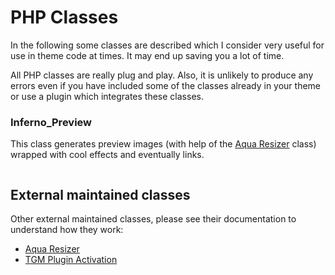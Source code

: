 # PHP Classes

In the following some classes are described which I consider very useful for use in theme code at times. It may end up saving you a lot of time.

All PHP classes are really plug and play. Also, it is unlikely to produce any errors even if you have included some of the classes already in your theme or use a plugin which integrates these classes.

### Inferno_Preview

This class generates preview images (with help of the [Aqua Resizer][Aqua Resizer] class) wrapped with cool effects and eventually links.

```php

```


## External maintained classes

Other external maintained classes, please see their documentation to understand how they work:

* [Aqua Resizer][Aqua Resizer]
* [TGM Plugin Activation][TGM Plugin Activation]

[Aqua Resizer]: https://github.com/syamilmj/Aqua-Resizer/
[TGM Plugin Activation]: https://github.com/thomasgriffin/TGM-Plugin-Activation